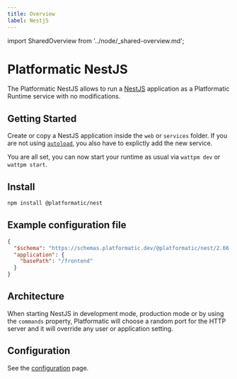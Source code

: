 ```yaml
---
title: Overview
label: NestjS
---
```


import SharedOverview from '../node/\_shared-overview.md';

# Platformatic NestJS

The Platformatic NestJS allows to run a [NestJS](https://nestjs.com/) application as a Platformatic Runtime service with no modifications.

## Getting Started

Create or copy a NestJS application inside the `web` or `services` folder. If you are not using [`autoload`](../../runtime/configuration.md#autoload), you also have to explictly add the new service.

You are all set, you can now start your runtime as usual via `wattpm dev` or `wattpm start`.

## Install

```bash
npm install @platformatic/nest
```

## Example configuration file

```json
{
  "$schema": "https://schemas.platformatic.dev/@platformatic/nest/2.66.0.json",
  "application": {
    "basePath": "/frontend"
  }
}
```

## Architecture

When starting NestJS in development mode, production mode or by using the `commands` property, Platformatic will choose a random port for the HTTP server and it will override any user or application setting.

## Configuration

See the [configuration](./configuration.md) page.

<SharedOverview/>
